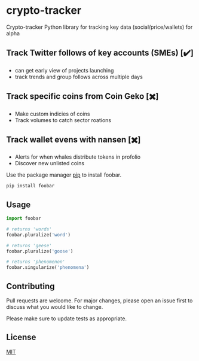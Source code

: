 # crypto-tracker

Crypto-tracker Python library for tracking key data (social/price/wallets) for alpha

## Track Twitter follows of key accounts (SMEs) [:heavy_check_mark:]
- can get early view of projects launching
- track trends and group follows across multiple days

## Track specific coins from Coin Geko [:heavy_multiplication_x:]
- Make custom indicies of coins 
- Track volumes to catch sector roations  

## Track wallet evens with nansen [:heavy_multiplication_x:]
- Alerts for when whales distribute tokens in profolio  
- Discover new unlisted coins 

Use the package manager [pip](https://pip.pypa.io/en/stable/) to install foobar.

```bash
pip install foobar
```

## Usage

```python
import foobar

# returns 'words'
foobar.pluralize('word')

# returns 'geese'
foobar.pluralize('goose')

# returns 'phenomenon'
foobar.singularize('phenomena')
```

## Contributing
Pull requests are welcome. For major changes, please open an issue first to discuss what you would like to change.

Please make sure to update tests as appropriate.

## License
[MIT](https://choosealicense.com/licenses/mit/)
